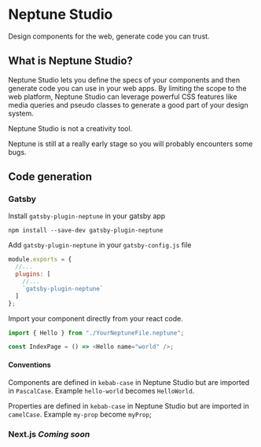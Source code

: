 # Neptune Studio

Design components for the web, generate code you can trust.

## What is Neptune Studio?

Neptune Studio lets you define the specs of your components and then generate code you can use in your web apps. By limiting the scope to the web platform, Neptune Studio can leverage powerful CSS features like media queries and pseudo classes to generate a good part of your design system.

Neptune Studio is not a creativity tool.

Neptune is still at a really early stage so you will probably encounters some bugs.

## Code generation

### Gatsby

Install `gatsby-plugin-neptune` in your gatsby app

```shell
npm install --save-dev gatsby-plugin-neptune
```

Add `gatsby-plugin-neptune` in your `gatsby-config.js` file

```javascript
module.exports = {
  //...
  plugins: [
    //...
    `gatsby-plugin-neptune`
  ]
};
```

Import your component directly from your react code.

```javascript
import { Hello } from "./YourNeptuneFile.neptune";

const IndexPage = () => <Hello name="world" />;
```

#### Conventions

Components are defined in `kebab-case` in Neptune Studio but are imported in `PascalCase`.
Example `hello-world` becomes `HelloWorld`.

Properties are defined in `kebab-case` in Neptune Studio but are imported in `camelCase`.
Example `my-prop` become `myProp`;

### Next.js _Coming soon_
